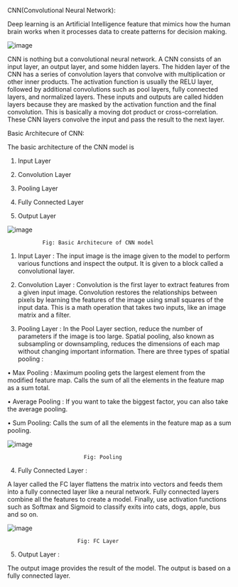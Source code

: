 CNN(Convolutional Neural Network):

Deep learning is an Artificial Intelligence feature that mimics how the human brain works when it processes data to create patterns for decision making.

![image](https://user-images.githubusercontent.com/60400054/175101360-ea0a54ba-fc93-413e-b811-570f9dcf276a.png)

CNN is nothing but a convolutional neural network. A CNN consists of an input layer, an output layer, and some hidden layers. The hidden layer of the CNN has a series of convolution layers that convolve with  multiplication or other inner products. The activation function is usually the RELU layer, followed by additional convolutions such as pool  layers, fully connected layers, and normalized layers. These inputs and outputs are called hidden layers because they are masked by the activation function and the final convolution. This is basically a moving dot product or cross-correlation. These CNN layers convolve the input and pass the result to the next layer.

Basic Architecure of CNN:

The basic architecture of the CNN model is

1)	Input Layer

2)	Convolution Layer 

3)	Pooling Layer 

4)	Fully Connected Layer

5)	Output Layer

![image](https://user-images.githubusercontent.com/60400054/175101783-e994ebd9-77a0-4996-9efb-3723c54d8c88.png)

 
               Fig: Basic Architecure of CNN model

1) Input Layer : The input image is the image given to the model to perform various functions and inspect the output. It is given to a block called a convolutional layer.

2) Convolution Layer : Convolution is the first layer to extract features from a given input image. Convolution restores the relationships between pixels by learning the features of the image  using small squares of the input data. This is a math operation that takes two inputs, like an image matrix and a filter.

3) Pooling Layer : In the Pool Layer section, reduce the number of parameters if the image is too large. Spatial pooling, also known as subsampling or downsampling, reduces the dimensions of each map without changing  important information. 
There are three types of spatial pooling : 

•	Max Pooling : Maximum pooling gets the largest element from the modified feature map. Calls the sum of all the elements in the feature map  as a sum total.

•	Average Pooling : If you want to take the biggest factor, you can also take the average pooling.

•	 Sum Pooling: Calls the sum of all the elements in the feature map  as a sum pooling.

![image](https://user-images.githubusercontent.com/60400054/175101941-d8e3c6cb-9735-4b6a-96b5-3cbc191cbe5a.png)

     
                            Fig: Pooling
4)  Fully Connected Layer : 

A layer called the FC layer flattens the matrix into vectors and feeds them into a fully connected layer like a neural network. 
Fully connected layers combine all the features  to create a model. Finally, use activation functions such as Softmax and Sigmoid to classify exits into cats, dogs, apple, bus and so on.

![image](https://user-images.githubusercontent.com/60400054/175102087-7978c250-61ad-44a5-bf07-0ed59a73c52c.png)

 
                          Fig: FC Layer

5)	Output Layer : 

The output image provides the result of the model. The output is based on a fully connected layer.
